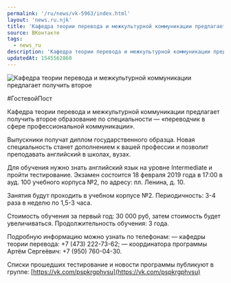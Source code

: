 ```yaml
---
permalink: '/ru/news/vk-5963/index.html'
layout: 'news.ru.njk'
title: 'Кафедра теории перевода и межкультурной коммуникации предлагает получить второе образование'
source: ВКонтакте
tags:
  - news_ru
description: 'Кафедра теории перевода и межкультурной коммуникации предлагает получить второе'
updatedAt: 1545562860
---
```

![Кафедра теории перевода и межкультурной коммуникации предлагает получить второе](https://sun9-7.userapi.com/impf/c850128/v850128752/94b59/SdeiZADcWjI.jpg?size=1280x854&quality=96&sign=ef57358eaea299d0c0aa6b5b8d25f908&c_uniq_tag=hja92fWoWLhnljPeVWcnwvFJJM8INAjxRNyB7G7djrE&type=album)

#ГостевойПост

Кафедра теории перевода и межкультурной коммуникации предлагает получить второе образование по специальности — «переводчик в сфере профессиональной коммуникации».

Выпускники получат диплом государственного образца. Новая специальность станет дополнением к вашей профессии и позволит преподавать английский в школах, вузах.

Для обучения нужно знать английский язык на уровне Intermediate и пройти тестирование. Экзамен состоится 18 февраля 2019 года в 17:00 в ауд. 100 учебного корпуса №2, по адресу: пл. Ленина, д. 10.

Занятия будут проходить в учебном корпусе №2. Периодичность: 3-4 раза в неделю по 1,5-3 часа.

Стоимость обучения за первый год: 30 000 руб, затем стоимость будет увеличиваться. Продолжительность обучения: 3 года.

Подробную информацию можно узнать по телефонам:
— кафедры теории перевода: +7 (473) 222-73-62;
— координатора программы Артём Сергеёвич: +7 (950) 760-04-30.

Списки прошедших тестирование и новости программы публикуют в группе: [https://vk.com/pspkrgphvsu](https://vk.com/pspkrgphvsu)
